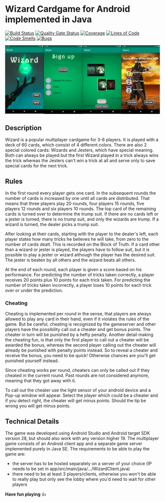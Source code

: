 # Wizard Cardgame for Android implemented in Java
[![Build Status](https://travis-ci.com/DavidLangmeier/Wizard.svg?branch=master)](https://travis-ci.com/DavidLangmeier/Wizard)
[![Quality Gate Status](https://sonarcloud.io/api/project_badges/measure?project=Wizard&metric=alert_status)](https://sonarcloud.io/dashboard?id=Wizard)
[![Coverage](https://sonarcloud.io/api/project_badges/measure?project=Wizard&metric=coverage)](https://sonarcloud.io/dashboard?id=Wizard)
[![Lines of Code](https://sonarcloud.io/api/project_badges/measure?project=Wizard&metric=ncloc)](https://sonarcloud.io/dashboard?id=Wizard)
[![Code Smells](https://sonarcloud.io/api/project_badges/measure?project=Wizard&metric=code_smells)](https://sonarcloud.io/dashboard?id=Wizard)
[![Bugs](https://sonarcloud.io/api/project_badges/measure?project=Wizard&metric=bugs)](https://sonarcloud.io/dashboard?id=Wizard)

![Titlepage of the app](Doku/montage_1920x1080.png)
## Description
Wizard is a popular multiplayer cardgame for 3-6 players. It is played with a deck of 60 cards, which consist of 4 different colors.
There are also 2 special colored cards: Wizards and Jesters, which have special meaning. Both can always be played but the first Wizard played in a trick
always wins the trick whereas the Jesters can't win a trick at all and serve only to save special cards for the next trick.

## Rules
In the first round every player gets one card. In the subsequent rounds the number of cards is increased
by one until all cards are distributed. That means that three players play 20 rounds, four players 15 rounds,
five players 12 rounds and six players 10 rounds. The top card of the remaining cards is turned over to
determine the trump suit. If there are no cards left or a jester is turned, there is no trump suit, and only the
wizards are trump. If a wizard is turned, the dealer picks a trump suit.

After looking at their cards, starting with the player to the dealer's left, each player states how many tricks
he believes he will take, from zero to the number of cards dealt. This is recorded on the Block of Truth. If a
card other than a wizard or jester is played, the players have to follow suit, but it is possible to play a
jester or wizard although the player has the desired suit. The jester is beaten by all others and the wizard
beats all others.

At the end of each round, each player is given a score based on his performance. For predicting the number
of tricks taken correctly, a player receives 20 points plus 10 points for each trick taken. For predicting the
number of tricks taken incorrectly, a player loses 10 points for each trick over or under the prediction.

### Cheating
Cheating is implemented per round in the sense, that players are always allowed to play any card in their hand,
even if it violates the rules of the game. But be careful, cheating is recognized by the gameserver and other
players have the possibility call out a cheater and get bonus points. The cheater in turn will be punished by a hefty penalty.
Another detail making the cheating fun, is that only the first player to call out a cheater will be awarded the bonus, whereas the
second player calling out the cheater will already be punished with penalty points instead. So to reveal a cheater and receive the bonus,
you need to be quick! Otherwise chances are you'll get punished yourself instead.

Since cheating works per round, cheaters can only be called out if they cheated in the current round.
Past rounds are not considered anymore, meaning that they got away with it.

To call out the cheater use the light sensor of your android device and a Pop-up window will appear.
Select the player which could be a cheater and if you detect right, the cheater will get minus points. Should
the tip be wrong you will get minus points.

## Technical Details
The game was developed using Android Studio and Android target SDK version 28, but should also work
with any version higher 19. The multiplayer game consists of an Android client app and a separate
game server implemented purely in Java SE. The requirements to be able to play the game are:
 - the server has to be hosted separately on a server of your choice (IP needs to be set in app/src/main/java/.../WizardClient.java)
 - there need to be at least 3 players/clients, otherwise you won't be able to really play but only see the lobby where you'd need to wait for other players

**Have fun playing** :+1:
